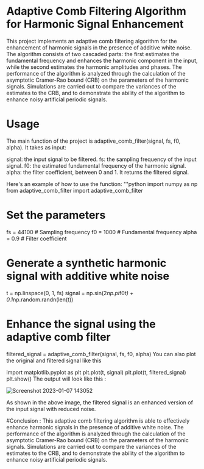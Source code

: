 # Adaptive Comb Filtering Algorithm for Harmonic Signal Enhancement
This project implements an adaptive comb filtering algorithm for the enhancement of harmonic signals in the presence of additive white noise. The algorithm consists of two cascaded parts: the first estimates the fundamental frequency and enhances the harmonic component in the input, while the second estimates the harmonic amplitudes and phases. The performance of the algorithm is analyzed through the calculation of the asymptotic Cramer-Rao bound (CRB) on the parameters of the harmonic signals. Simulations are carried out to compare the variances of the estimates to the CRB, and to demonstrate the ability of the algorithm to enhance noisy artificial periodic signals.

# Usage
The main function of the project is adaptive_comb_filter(signal, fs, f0, alpha). It takes as input:

signal: the input signal to be filtered.
fs: the sampling frequency of the input signal.
f0: the estimated fundamental frequency of the harmonic signal.
alpha: the filter coefficient, between 0 and 1.
It returns the filtered signal.

Here's an example of how to use the function:
'''python
import numpy as np
from adaptive_comb_filter import adaptive_comb_filter

# Set the parameters
fs = 44100 # Sampling frequency
f0 = 1000 # Fundamental frequency
alpha = 0.9 # Filter coefficient

# Generate a synthetic harmonic signal with additive white noise
t = np.linspace(0, 1, fs)
signal = np.sin(2*np.pi*f0*t) + 0.1*np.random.randn(len(t))

# Enhance the signal using the adaptive comb filter
filtered_signal = adaptive_comb_filter(signal, fs, f0, alpha)
You can also plot the original and filtered signal like this


import matplotlib.pyplot as plt
plt.plot(t, signal)
plt.plot(t, filtered_signal)
plt.show()
The output will look like this :

![Screenshot 2023-01-07 143052](https://user-images.githubusercontent.com/78693054/211544936-2ee3390d-6e03-499d-8fe1-682fbf1bd104.png)

As shown in the above image, the filtered signal is an enhanced version of the input signal with reduced noise.

#Conclusion :
This adaptive comb filtering algorithm is able to effectively enhance harmonic signals in the presence of additive white noise. The performance of the algorithm is analyzed through the calculation of the asymptotic Cramer-Rao bound (CRB) on the parameters of the harmonic signals. Simulations are carried out to compare the variances of the estimates to the CRB, and to demonstrate the ability of the algorithm to enhance noisy artificial periodic signals.
